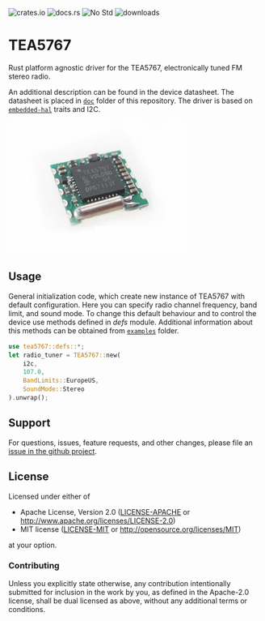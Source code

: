 ![crates.io][crates-io-badge]
![docs.rs][docs-rs-badge]
![No Std][no-std-badge]
![downloads][crates-io-download-badge]

# TEA5767
Rust platform agnostic driver for the TEA5767, electronically tuned FM stereo radio. 

An additional description can be found in the device datasheet.
The datasheet is placed in [`doc`] folder of this repository.
The driver is based on [`embedded-hal`] traits and I2C.

![](images/TEA5767.jpeg)

## Usage
General initialization code, which create new instance of TEA5767 with default configuration.
Here you can specify radio channel frequency, band limit, and sound mode. To change this default
behaviour and to control the device use methods defined in _defs_ module. Additional information
about this methods can be obtained from [`examples`] folder.
```rust
use tea5767::defs::*;
let radio_tuner = TEA5767::new(
    i2c,
    107.0,
    BandLimits::EuropeUS,
    SoundMode::Stereo
).unwrap();
```

## Support

For questions, issues, feature requests, and other changes, please file an
[issue in the github project](https://github.com/Nekspire/tea5767/issues).

## License

Licensed under either of

* Apache License, Version 2.0 ([LICENSE-APACHE](LICENSE-APACHE) or
  http://www.apache.org/licenses/LICENSE-2.0)
* MIT license ([LICENSE-MIT](LICENSE-MIT) or
  http://opensource.org/licenses/MIT)

at your option.

### Contributing

Unless you explicitly state otherwise, any contribution intentionally submitted
for inclusion in the work by you, as defined in the Apache-2.0 license, shall
be dual licensed as above, without any additional terms or conditions.

[`embedded-hal`]: https://github.com/rust-embedded/embedded-hal
[`doc`]: https://github.com/Nekspire/tea5767/tree/master/doc
[`examples`]: https://github.com/Nekspire/tea5767/tree/master/examples

<!-- Badges -->
[no-std-badge]: https://img.shields.io/badge/no__std-yes-blue
[crates-io-badge]: https://img.shields.io/crates/v/tea5767
[docs-rs-badge]: https://docs.rs/tea5767/badge.svg
[crates-io-download-badge]: https://img.shields.io/crates/d/tea5767.svg?maxAge=3600